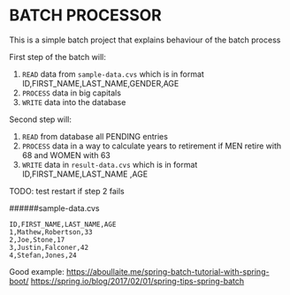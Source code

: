 # BATCH PROCESSOR

This is a simple batch project that explains behaviour of the batch process

First step of the batch will:
1. `READ` data from `sample-data.cvs` which is in format ID,FIRST_NAME,LAST_NAME,GENDER,AGE
2. `PROCESS` data in big capitals
3. `WRITE` data into the database

Second step will:
1. `READ` from database all PENDING entries
2. `PROCESS` data in a way to calculate years to retirement if MEN retire with 68 and WOMEN with 63
3. `WRITE` data in `result-data.cvs` which is in format ID,FIRST_NAME,LAST_NAME ,AGE

TODO: test restart if step 2 fails

######sample-data.cvs
```
ID,FIRST_NAME,LAST_NAME,AGE
1,Mathew,Robertson,33
2,Joe,Stone,17
3,Justin,Falconer,42
4,Stefan,Jones,24
```


Good example: 
https://aboullaite.me/spring-batch-tutorial-with-spring-boot/
https://spring.io/blog/2017/02/01/spring-tips-spring-batch


